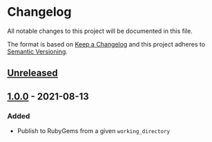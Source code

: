 # Changelog

All notable changes to this project will be documented in this file.

The format is based on [Keep a Changelog](https://keepachangelog.com/en/1.0.0/)
and this project adheres to [Semantic Versioning](https://semver.org/spec/v2.0.0.html).

## [Unreleased]

## [1.0.0] - 2021-08-13
### Added
- Publish to RubyGems from a given `working_directory`

[Unreleased]: https://github.com/cucumber/action-publish-rubygem/compare/v1.0.0...HEAD
[1.0.0]: https://github.com/cucumber/action-publish-rubygem/compare/v0.0.0...v1.0.0
